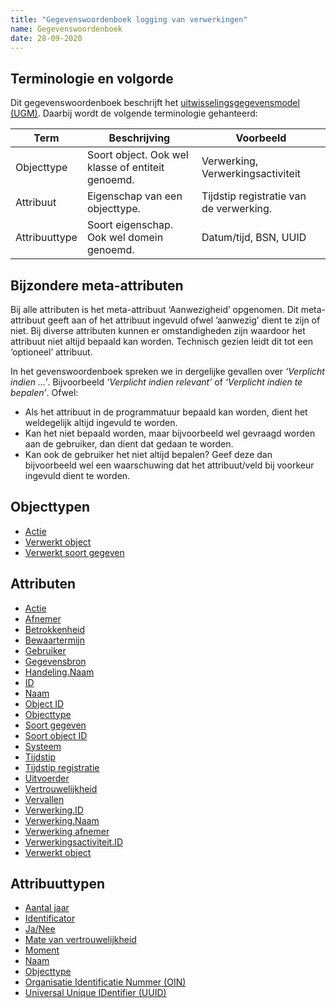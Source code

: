 ```yaml
---
title: "Gegevenswoordenboek logging van verwerkingen"
name: Gegevenswoordenboek
date: 28-09-2020
---
```

## Terminologie en volgorde
Dit gegevenswoordenboek beschrijft het [uitwisselingsgegevensmodel (UGM)](../gegevensmodel/uitwisselingsgegevensmodel/readme.md). Daarbij wordt de volgende terminologie gehanteerd:

|Term|Beschrijving|Voorbeeld|
|--|--|--|
|Objecttype|Soort object. Ook wel klasse of entiteit genoemd.|Verwerking, Verwerkingsactiviteit|
|Attribuut|Eigenschap van een objecttype.|Tijdstip registratie van de verwerking.|
|Attribuuttype|Soort eigenschap. Ook wel domein genoemd.|Datum/tijd, BSN, UUID|

## Bijzondere meta-attributen
Bij alle attributen is het meta-attribuut ‘Aanwezigheid’ opgenomen. Dit meta-attribuut geeft aan of het attribuut ingevuld ofwel ’aanwezig’ dient te zijn of niet. Bij diverse attributen kunnen er omstandigheden zijn waardoor het attribuut niet altijd bepaald kan worden. Technisch gezien leidt dit tot een ‘optioneel’ attribuut.

In het gevenswoordenboek spreken we in dergelijke gevallen over *‘Verplicht indien …’*. Bijvoorbeeld *‘Verplicht indien relevant’* of *‘Verplicht indien te bepalen’*. Ofwel:
-	Als het attribuut in de programmatuur bepaald kan worden, dient het weldegelijk altijd ingevuld te worden.
-	Kan het niet bepaald worden, maar bijvoorbeeld wel gevraagd worden aan de gebruiker, dan dient dat gedaan te worden.
-	Kan ook de gebruiker het niet altijd bepalen? Geef deze dan bijvoorbeeld wel een waarschuwing dat het attribuut/veld bij voorkeur ingevuld dient te worden.

## Objecttypen
- [Actie](./objecttypen/Actie.md)
- [Verwerkt object](./objecttypen/Verwerkt_object.md)
- [Verwerkt soort gegeven](./objecttypen/Verwerkt_soort_gegeven.md)

## Attributen
- [Actie](./attributen/Actie.md)
- [Afnemer](./attributen/Afnemer.md)
- [Betrokkenheid](./attributen/Betrokkenheid.md)
- [Bewaartermijn](./attributen/Bewaartermijn.md)
- [Gebruiker](./attributen/Gebruiker.md)
- [Gegevensbron](./attributen/Gegevensbron.md)
- [Handeling.Naam](./attributen/Handeling.Naam.md)
- [ID](./attributen/ID.md)
- [Naam](./attributen/Naam.md)
- [Object ID](./attributen/Object_ID.md)
- [Objecttype](./attributen/Objecttype.md)
- [Soort gegeven](./attributen/Soort_gegeven.md)
- [Soort object ID](./attributen/Soort_object_ID.md)
- [Systeem](./attributen/Systeem.md)
- [Tijdstip](./attributen/Tijdstip.md)
- [Tijdstip registratie](./oattributen/Tijdstip_registratie.md)
- [Uitvoerder](./attributen/Uitvoerder.md)
- [Vertrouwelijkheid](./attributen/Vertrouwelijkheid.md)
- [Vervallen](./attributen/Vervallen.md)
- [Verwerking.ID](./attributen/Verwerking.ID.md)
- [Verwerking.Naam](./attributen/Verwerking.Naam.md)
- [Verwerking afnemer](./attributen/Verwerking_afnemer.md)
- [Verwerkingsactiviteit.ID](./attributen/Verwerkingsactiviteit.ID.md)
- [Verwerkt object](./attributen/Verwerkt_object.md)

## Attribuuttypen
- [Aantal jaar](./attribuuttypen/Aantal_jaar.md)
- [Identificator](./attribuuttypen/Identificator.md)
- [Ja/Nee](./attribuuttypen/Ja_Nee.md)
- [Mate van vertrouwelijkheid](./attribuuttypen/Mate_van_vertrouwelijkheid.md)
- [Moment](./attribuuttypen/Moment.md)
- [Naam](./attribuuttypen/Naam.md)
- [Objecttype](./attribuuttypen/Objecttype.md)
- [Organisatie Identificatie Nummer (OIN)](./attribuuttypen/OIN.md)
- [Universal Unique IDentifier (UUID)](./attribuuttypen/UUID.md)

